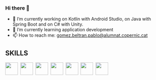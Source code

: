 ### Hi there 👋

- 🔭 I’m currently working on Kotlin with Android Studio, on Java with Spring Boot and on C# with Unity.
- 🌱 I’m currently learning application development
- 📫 How to reach me: gomez.beltran.pablo@alumnat.copernic.cat

## SKILLS

<img src="https://logowik.com/content/uploads/images/kotlin.jpg" title="" alt="" whidth="" height="40" />&nbsp; <img src="https://www.arcanstudios.com/wp-content/uploads/2017/10/android-studio-logo.png" title="" alt="" whidth="" height="40" />&nbsp; <img src="https://ih1.redbubble.net/image.489553250.2202/poster,504x498,f8f8f8-pad,600x600,f8f8f8.u1.jpg" title="" alt="" whidth="" height="40" />&nbsp; 
<img src="https://www.inovex.de/wp-content/uploads/2021/04/training-spring-boot.png" title="" alt="" whidth="" height="40" />&nbsp; <img src="https://www.brcline.com/wp-content/uploads/2016/01/bootstrap-logo.png" title="" alt="" whidth="" height="40" />&nbsp; 
<img src="https://pbs.twimg.com/media/ESRGEowWAAAjcWD.png" title="" alt="" whidth="" height="40" />&nbsp; <img src="https://logowik.com/content/uploads/images/unity-new-20212110.jpg" title="" alt="" whidth="" height="40" />&nbsp; 



